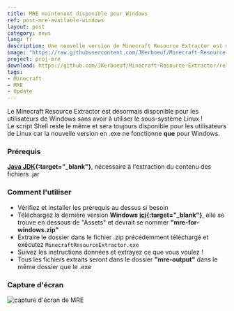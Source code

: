 ```yaml
---
title: MRE maintenant disponible pour Windows
ref: post-mre-available-windows
layout: post
category: news
lang: fr
description: Une nouvelle version de Minecraft Resource Extractor est maintenant disponible pour Windows !
image: "https://raw.githubusercontent.com/JKerboeuf/Minecraft-Resource-Extractor/main/mre%20banner%20512.webp"
project: proj-mre
download: https://github.com/JKerboeuf/Minecraft-Resource-Extractor/releases/latest
tags:
- Minecraft
- MRE
- Update
---
```


Le Minecraft Resource Extractor est désormais disponible pour les utilisateurs de Windows sans avoir à utiliser le sous-système Linux !  
Le script Shell reste le même et sera toujours disponible pour les utilisateurs de Linux car la nouvelle version en .exe ne fonctionne **que** pour Windows.

### Prérequis

**[Java JDK](https://www.oracle.com/java/technologies/downloads/){:target="_blank"}**, nécessaire à l'extraction du contenu des fichiers .jar

### Comment l'utiliser

- Vérifiez et installer les prérequis au dessus si besoin
- Téléchargez la dernière version **Windows** **[ici](https://github.com/JKerboeuf/Minecraft-Resource-Extractor/releases/latest){:target="_blank"}**, elle se trouve en dessous de "Assets" et devrait se nommer **"mre-for-windows.zip"**
- Extraire le dossier dans le fichier .zip précédemment téléchargé et exécutez `MinecraftResourceExtractor.exe`
- Suivez les instructions données et extrayez ce que vous voulez !
- Tous les fichiers extraits seront dans le dossier **"mre-output"** dans le même dossier que le .exe

### Capture d'écran

![capture d'écran de MRE](https://i.imgur.com/1pqQNQH.png)
